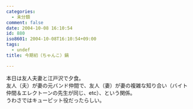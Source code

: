 ```yaml
---
categories:
  - 未分類
comment: false
date: 2004-10-08 16:10:54
id: 880
iso8601: 2004-10-08T16:10:54+09:00
tags:
  - undef
title: 今期初（ちゃんこ）鍋

---
```


<div class="entry-body">
                                 <p>本日は友人夫妻と江戸沢で夕食。<br />
友人（夫）が妻の元バンド仲間で、友人（妻）が妻の複雑な知り合い（バイト仲間＆エレクトーンの先生が同じ、etc）、という関係。<br />
うわさではキューピット役だったらしい。</p>
                              </div>
    	